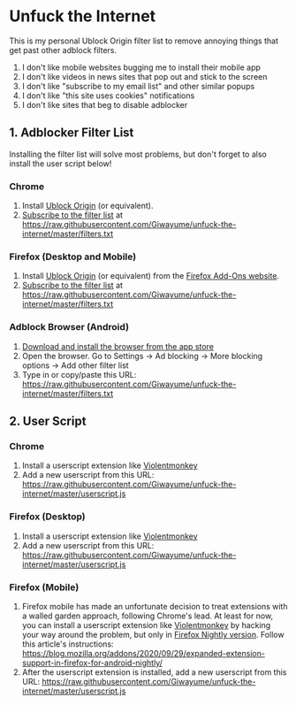 # Unfuck the Internet
This is my personal Ublock Origin filter list to remove annoying things that get past other adblock filters.

1. I don't like mobile websites bugging me to install their mobile app
2. I don't like videos in news sites that pop out and stick to the screen
3. I don't like "subscribe to my email list" and other similar popups
4. I don't like "this site uses cookies" notifications
5. I don't like sites that beg to disable adblocker

## 1. Adblocker Filter List

Installing the filter list will solve most problems, but don't forget to also install the user script below!

### Chrome

1. Install [Ublock Origin](https://chrome.google.com/webstore/detail/ublock-origin/cjpalhdlnbpafiamejdnhcphjbkeiagm?hl=en) (or equivalent).
2. [Subscribe to the filter list](https://raw.githubusercontent.com/Giwayume/unfuck-the-internet/master/filters.txt) at https://raw.githubusercontent.com/Giwayume/unfuck-the-internet/master/filters.txt

### Firefox (Desktop and Mobile)

1. Install [Ublock Origin](https://addons.mozilla.org/en-US/firefox/addon/ublock-origin/?src=search) (or equivalent) from the [Firefox Add-Ons website](https://addons.mozilla.org/).
2. [Subscribe to the filter list](https://raw.githubusercontent.com/Giwayume/unfuck-the-internet/master/filters.txt) at https://raw.githubusercontent.com/Giwayume/unfuck-the-internet/master/filters.txt

### Adblock Browser (Android)

1. [Download and install the browser from the app store](https://play.google.com/store/apps/details?id=org.adblockplus.browser)
2. Open the browser. Go to Settings -> Ad blocking -> More blocking options -> Add other filter list
3. Type in or copy/paste this URL: https://raw.githubusercontent.com/Giwayume/unfuck-the-internet/master/filters.txt

## 2. User Script

### Chrome

1. Install a userscript extension like [Violentmonkey](https://chrome.google.com/webstore/detail/violentmonkey/jinjaccalgkegednnccohejagnlnfdag?hl=en)
2. Add a new userscript from this URL: https://raw.githubusercontent.com/Giwayume/unfuck-the-internet/master/userscript.js

### Firefox (Desktop)

1. Install a userscript extension like [Violentmonkey](https://addons.mozilla.org/en-US/firefox/addon/violentmonkey/)
2. Add a new userscript from this URL: https://raw.githubusercontent.com/Giwayume/unfuck-the-internet/master/userscript.js

### Firefox (Mobile)

1. Firefox mobile has made an unfortunate decision to treat extensions with a walled garden approach, following Chrome's lead. At least for now, you can install a userscript extension like [Violentmonkey](https://addons.mozilla.org/en-US/firefox/addon/violentmonkey/) by hacking your way around the problem, but only in [Firefox Nightly version](https://play.google.com/store/apps/details?id=org.mozilla.fenix&hl=en_US&gl=US). Follow this article's instructions: https://blog.mozilla.org/addons/2020/09/29/expanded-extension-support-in-firefox-for-android-nightly/
2. After the userscript extension is installed, add a new userscript from this URL: https://raw.githubusercontent.com/Giwayume/unfuck-the-internet/master/userscript.js
